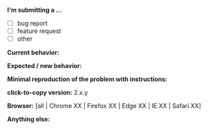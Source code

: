 **I'm submitting a ...**

<!-- (check one with "x") -->

-   [ ] bug report
-   [ ] feature request
-   [ ] other <!--(Please do not submit support requests here - see above)-->

**Current behavior:**

<!-- Describe how the bug manifests / how the current features are insufficient. -->

**Expected / new behavior:**

<!-- Describe what the behavior would be without the bug / how the feature would improve AngularJS -->

**Minimal reproduction of the problem with instructions:**

<!--
If the current behavior is a bug or you can illustrate your feature request better with an example,
please provide the *STEPS TO REPRODUCE* and if possible a *MINIMAL DEMO* of the problem via
https://plnkr.co or similar (you can use this template as a starting point: http://plnkr.co/edit/tpl:yBpEi4).
-->

**click-to-copy version:** 2.x.y

**Browser:** [all | Chrome XX | Firefox XX | Edge XX | IE XX | Safari XX]

<!-- All browsers where this could be reproduced (and Operating System if relevant) -->

**Anything else:**

<!-- e.g. stacktraces, related issues, suggestions how to fix -->
